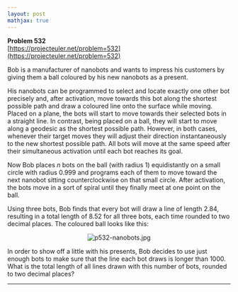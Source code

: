 ```yaml
---
layout: post
mathjax: true
---
```

**Problem 532**  
[https://projecteuler.net/problem=532](https://projecteuler.net/problem=532)

<p>Bob is a manufacturer of nanobots and wants to impress his customers by giving them a ball coloured by his new nanobots as a present.</p>

<p>His nanobots can be programmed to select and locate exactly one other bot precisely and, after activation, move towards this bot along the shortest possible path and draw a coloured line onto the surface while moving. Placed on a plane, the bots will start to move towards their selected bots in a straight line. In contrast, being placed on a ball, they will start to move along a geodesic as the shortest possible path. However, in both cases, whenever their target moves they will adjust their direction instantaneously to the new shortest possible path. All bots will move at the same speed after their simultaneous activation until each bot reaches its goal.</p>

<p>Now Bob places <var>n</var> bots on the ball (with radius 1) equidistantly on a small circle with radius 0.999 and programs each of them to move toward the next nanobot sitting counterclockwise on that small circle. After activation, the bots move in a sort of spiral until they finally meet at one point on the ball.</p>

<p>Using three bots, Bob finds that every bot will draw a line of length 2.84, resulting in a total length of 8.52 for all three bots, each time rounded to two decimal places. The coloured ball looks like this:</p>

<div align="center"><img src="https://projecteuler.net/project/images/p532-nanobots.jpg" alt="p532-nanobots.jpg" /></div>

<p>In order to show off a little with his presents, Bob decides to use just enough bots to make sure that the line each bot draws is longer than 1000. What is the total length of all lines drawn with this number of bots, rounded to two decimal places?</p>

---

